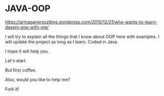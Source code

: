# JAVA-OOP

https://armaganersozblog.wordpress.com/2015/12/21/who-wants-to-learn-deeply-oop-with-me/

I will try to explain all the things that I know about OOP here with examples. 
I will update the project as long as I learn.
Coded in Java.

I hope it will help you.

Let's start.

But first coffee.

Also, would you like to help me?

Fork it! 
